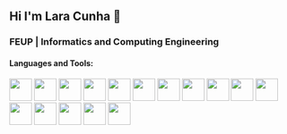 ## Hi I'm Lara Cunha 👋
### FEUP | Informatics and Computing Engineering
#### Languages and Tools:
<img src="https://cdn.jsdelivr.net/gh/devicons/devicon/icons/python/python-original.svg" width="40" heigth="40"/> <img src="https://cdn.jsdelivr.net/gh/devicons/devicon/icons/c/c-original.svg" wigth="40" height="40"/> <img src="https://cdn.jsdelivr.net/gh/devicons/devicon/icons/cplusplus/cplusplus-original.svg" width="40" heigth="40"/> <img src="https://cdn.jsdelivr.net/gh/devicons/devicon/icons/vscode/vscode-original.svg" width="40" heigth="40"/> <img src="https://cdn.jsdelivr.net/gh/devicons/devicon/icons/sqlite/sqlite-original.svg" width="40" heigth="40"/> <img src="https://cdn.jsdelivr.net/gh/devicons/devicon/icons/linux/linux-original.svg"  width="40" heigth="40"/> <img src="https://cdn.jsdelivr.net/gh/devicons/devicon/icons/intellij/intellij-original.svg" width="40" heigth="40"/> <img src="https://cdn.jsdelivr.net/gh/devicons/devicon/icons/git/git-original.svg" width="40" heigth="40"/> <img src="https://cdn.jsdelivr.net/gh/devicons/devicon/icons/gitlab/gitlab-original.svg" width="40" heigth="40"/> <img src="https://cdn.jsdelivr.net/gh/devicons/devicon/icons/androidstudio/androidstudio-original.svg" width="40" heigth="40"/> <img src="https://cdn.jsdelivr.net/gh/devicons/devicon/icons/flutter/flutter-original.svg" width="40" heigth="40"/> <img src="https://cdn.jsdelivr.net/gh/devicons/devicon/icons/html5/html5-original.svg" width="40" heigth="40"/> <img src="https://cdn.jsdelivr.net/gh/devicons/devicon/icons/css3/css3-original.svg" width="40" heigth="40"/> <img src="https://cdn.jsdelivr.net/gh/devicons/devicon/icons/php/php-plain.svg" width="40" heigth="40"/> <img src="https://cdn.jsdelivr.net/gh/devicons/devicon/icons/javascript/javascript-plain.svg" width="40" heigth="40"/> <img src="https://cdn.jsdelivr.net/gh/devicons/devicon/icons/dart/dart-original.svg" width="40" heigth="40"/>
          
          
          
          
          
          
          
          
          
          
          
          
          
          
          

<!--
**liac1983/liac1983** is a ✨ _special_ ✨ repository because its `README.md` (this file) appears on your GitHub profile.

Here are some ideas to get you started:

- 🔭 I’m currently working on ...
- 🌱 I’m currently learning ...
- 👯 I’m looking to collaborate on ...
- 🤔 I’m looking for help with ...
- 💬 Ask me about ...
- 📫 How to reach me: ...
- 😄 Pronouns: ...
- ⚡ Fun fact: ...
-->
